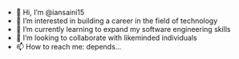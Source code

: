 - 👋 Hi, I’m @iansaini15
- 👀 I’m interested in building a career in the field of technology
- 🌱 I’m currently learning to expand my software engineering skills
- 💞️ I’m looking to collaborate with likeminded individuals
- 📫 How to reach me: depends...

<!---
iansaini15/iansaini15 is a ✨ special ✨ repository because its `README.md` (this file) appears on your GitHub profile.
You can click the Preview link to take a look at your changes.
--->
